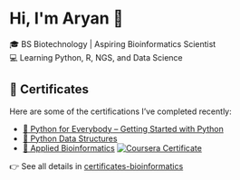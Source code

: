 # Hi, I'm Aryan 👋

🎓 BS Biotechnology | Aspiring Bioinformatics Scientist  
💻 Learning Python, R, NGS, and Data Science

## 📜 Certificates

Here are some of the certifications I’ve completed recently:

- [🐍 Python for Everybody – Getting Started with Python](https://coursera.org/share/c4be46282b30914291ef866f9c0377e0)
- [🧩 Python Data Structures](https://coursera.org/share/a8a3de452460967880505647bf31c139)
- [🧬 Applied Bioinformatics](https://coursera.org/share/9e0949b39df5b1268ec541e534e67565)
[![Coursera Certificate](https://img.shields.io/badge/View-Certificate-blue)](https://coursera.org/share/4bf42aca2e62368983b956c0494987d7)


👉 See all details in [certificates-bioinformatics](https://github.com/biostackaryan/certificates-bioinformatics)
